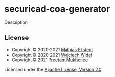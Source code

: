 # securicad-coa-generator

Description

## License

* Copyright © 2020-2021 [Mathias Ekstedt](mailto:mekstedt@kth.se)
* Copyright © 2020-2021 [Wojciech Wideł](mailto:widel@kth.se)
* Copyright © 2021 [Preetam Mukherjee](mailto:preetam@kth.se)

Licensed under the [Apache License, Version 2.0](https://www.apache.org/licenses/LICENSE-2.0).

